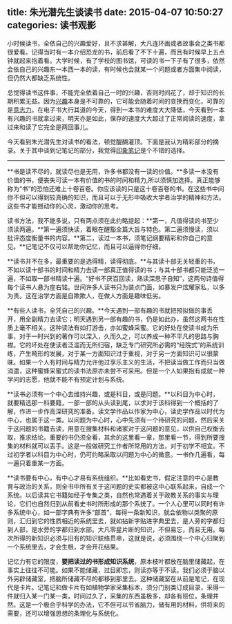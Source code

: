 title: 朱光潜先生谈读书
date: 2015-04-07 10:50:27
categories: 读书观影
---

小时候读书，全依自己的兴趣爱好，且不求甚解，大凡连环画或者故事会之类书都很爱看。记得当时有一本介绍恐龙的书，前后看了不下十遍，而且有时候早上五点钟就起来抱着看。大学时候，有了学校的图书馆，可读的书一下子有了很多，依然会依自己的兴趣东一本西一本的读，有时候也会就某一个问题或者方面集中阅读，但仍然大都缺乏系统性。

<!--more-->

总觉得读书这件事，不能完全依着自己一时的兴趣，否则时间花了，却于知识的长期积累无益。因为[兴趣](http://drunkevil.com/2015/01/09/passion/)本身是不可靠的，它可能会随着时间的变换而变化，可靠的是[意志力](http://drunkevil.com/2014/12/01/willpower/)。在电子书大行其道的今天，得到一本书的难度大大降低，今天看到一本有兴趣的书就拿过来，明天亦是如此，保存的速度大大超过了正常阅读的速度，拿过来和读了它完全是两回事儿。

今天看到朱光潜先生对读书的看法，顿觉醍醐灌顶。下面是我认为精彩部分的摘录。关于其中谈到记笔记的部分，我觉得[印象笔记](http://drunkevil.com/2015/03/09/Android-app/)是个不错的选择。


----------


**书是读不尽的，就读尽也是无用，许多书都没有一读的价值。**多读一本没有价值的书，便丧失可读一本有价值的书的时间和精力,所以须慎加选择。真正能够称为“书”的恐怕还难上十卷百卷。你应该读的只是这十卷百卷的书。在这些书中间你不但可以得到较真确的知识，而且可以于无形中吸收大学者治学的精神和方法。这些书才能撼动你的心灵，激动你的思考。

读书方法，我不能多说，只有两点须在此约略提起：**第一，凡值得读的书至少须读两遍。**第一遍须快读，着眼在醒豁全篇大旨与特色。第二遍须慢读，须以批评态度衡量书的内容。**第二，读过一本书，须笔记纲要精彩和你自己的意见。**记笔记不仅可以帮助你记忆，而且可以逼得你仔细。

**读书并不在多，最重要的是选得精，读得彻底。**与其读十部无关轻重的书，不如以读十部书的时间和精力去读一部真正值得读的书；与其十部书都只能泛览一遍，不如取一部书精读十遍。“好书不厌百回读，熟读深思子自知”，这两句诗值得每个读书人悬为座右铭。世间许多人读书只为装点门面，如暴发户炫耀家私，以多为贵。这在治学方面是自欺欺人，在做人方面是趣味低劣。

**有些人读书，全凭自己的兴趣。**今天遇到一部有趣的书就把预拟做的事丢开，用全副精力去读它；明天遇到另一部有趣的书，仍是如此办，虽然这两书在性质上毫不相关。这种读法有如打游击，亦如蜜蜂采蜜。它的好处在使读书成为乐事，对于一时兴到的著作可以深入，久而久之，可以养成一种不平凡的思路与胸襟。它的坏处在使读者泛滥而无所归宿，缺乏专门研究所必需的“经院式”的系统训练，产生畸形的发展，对于某一方面知识过于重视，对于另一方面知识可以很蒙昧。如果一个人有时间与精力允许他过享乐主义的生活，不把读当做工作而只当做消遣，这种蜜蜂采蜜式的读书法原亦未尝不可采用。但是一个人如果抱有成就一种学问的志愿，他就不能不有预定计划与系统。

**读书必须有一个中心去维持兴趣，或是科目，或是问题。**以科目为中心时，就要精选那一科要籍，一部一部的从头读到尾，以求对于该科得到一个概括的了解，作进一步作高深研究的准备。读文学作品以作家为中心，读史学作品以时代为中心，也属于这一类。以问题为中心时，心中先须有一个待研究的问题，然后采关于这问题的书籍去读，用意在搜集材料和诸家对于这问题的意见，以供自己权衡去取，推求结论。重要的书仍须全看，其余的这里看一章，那里看一节，得到所要搜集的材料就可以丢手。这是一般做研究工作者所常用的方法，对于初学不相宜。不过初学者以科目为中心时，仍可约略采取以问题为中心的微意。一书作几遍看，每一遍只着重某一方面。

**读书要有中心，有中心才易有系统组织。**比如看史书，假定注意的中心是教育与政治的关系，则全书中所有关于这问题的史实都被这中心联系起来，自成一个系统。以后读其它书籍如经子专集之类，自然也常遇着关于政教关系的事实与理论，它们也自然归到从前看史书时所形成的那个系统了。一个人心里可以同时有许多系统中心，如一部字典有许多“部首”，每得一条新知识，就会依物以类聚的原则，汇归到它的性质相近的系统里去，就如拈新字贴进字典里去，是人旁的字都归到人部，是水旁的字都归到水部。大凡零星片断的知识，不但易忘，而且无用。每次所得的新知识必须与旧有的知识联络贯串，这就是说，必须围绕一个中心归聚到一个系统里去，才会生根，才会开花结果。

记忆力有它的限度，**要把读过的书形成知识系统**，原本枝叶都放在脑里储藏起，在事实上往往不可能。如果不能储藏，过目即忘，则读亦等于不读。我们必须于脑以外另辟储藏室，把脑所储藏不尽的都移到那里去。这种储藏室在从前是笔记，在现代是卡片。记笔记和做卡片有如植物学家采集标本，须分门别类订成目录，采得一件就归入某一门某一类，时间过久了，采集的东西虽极多，却各有班位，条理井然。这是一个极合乎科学的办法，它不但可以节省脑力，储有用的材料，供将来的需要，还可以增强思想的条理化与系统化。